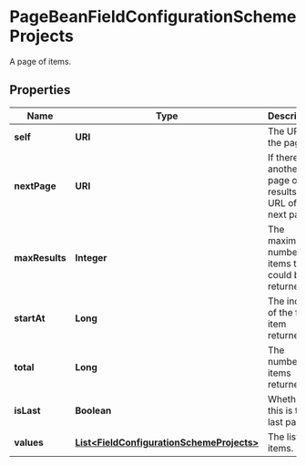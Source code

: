 

# PageBeanFieldConfigurationSchemeProjects

A page of items.

## Properties

| Name | Type | Description | Notes |
|------------ | ------------- | ------------- | -------------|
|**self** | **URI** | The URL of the page. |  [optional] [readonly] |
|**nextPage** | **URI** | If there is another page of results, the URL of the next page. |  [optional] [readonly] |
|**maxResults** | **Integer** | The maximum number of items that could be returned. |  [optional] [readonly] |
|**startAt** | **Long** | The index of the first item returned. |  [optional] [readonly] |
|**total** | **Long** | The number of items returned. |  [optional] [readonly] |
|**isLast** | **Boolean** | Whether this is the last page. |  [optional] [readonly] |
|**values** | [**List&lt;FieldConfigurationSchemeProjects&gt;**](FieldConfigurationSchemeProjects.md) | The list of items. |  [optional] [readonly] |



